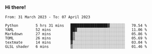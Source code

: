### Hi there!

<!--START_SECTION:waka-->

```text
From: 31 March 2023 - To: 07 April 2023

Python        5 hrs 31 mins   █████████████████▓░░░░░░░   70.54 %
YAML          52 mins         ██▓░░░░░░░░░░░░░░░░░░░░░░   11.06 %
Markdown      27 mins         █▒░░░░░░░░░░░░░░░░░░░░░░░   05.86 %
TOML          26 mins         █▒░░░░░░░░░░░░░░░░░░░░░░░   05.69 %
textmate      14 mins         ▓░░░░░░░░░░░░░░░░░░░░░░░░   03.04 %
GLSL shader   6 mins          ▒░░░░░░░░░░░░░░░░░░░░░░░░   01.46 %
```

<!--END_SECTION:waka-->

